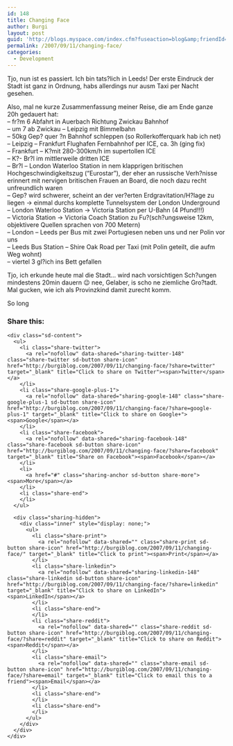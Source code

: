 ```yaml
---
id: 148
title: Changing Face
author: Burgi
layout: post
guid: 'http://blogs.myspace.com/index.cfm?fuseaction=blog&amp;friendId=11116526'
permalink: /2007/09/11/changing-face/
categories:
  - Development
---
```

<p class="wp-flattr-button">
  <a class="FlattrButton" style="display:none;" href="http://burgiblog.com/2007/09/11/changing-face/" title=" Changing Face" rev="flattr;uid:BurkhardR;language:en_GB;category:audio;tags:blog;button:compact;">Tjo, nun ist es passiert. Ich bin tats?lich in Leeds! Der erste Eindruck der Stadt ist ganz in Ordnung, habs allerdings nur ausm Taxi per Nacht gesehen. Also, mal ne...</a>
</p>

Tjo, nun ist es passiert. Ich bin tats?lich in Leeds! Der erste Eindruck der Stadt ist ganz in Ordnung, habs allerdings nur ausm Taxi per Nacht gesehen.

Also, mal ne kurze Zusammenfassung meiner Reise, die am Ende ganze 20h gedauert hat:  
&#8211; fr?m 6 Abfahrt in Auerbach Richtung Zwickau Bahnhof  
&#8211; um 7 ab Zwickau &#8211; Leipzig mit Bimmelbahn  
&#8211; 50kg Gep? quer ?n Bahnhof schleppen (so Rollerkofferquark hab ich net)  
&#8211; Leipzig &#8211; Frankfurt Flughafen Fernbahnhof per ICE, ca. 3h (ging fix)  
&#8211; Frankfurt &#8211; K?mit 280-300km/h im supertollen ICE  
&#8211; K?- Br?l im mittlerweile dritten ICE  
&#8211; Br?l &#8211; London Waterloo Station in nem klapprigen britischen Hochgeschwindigkeitszug (&#8220;Eurostar&#8221;), der eher an russische Verh?nisse erinnert mit nervigen britischen Frauen an Board, die noch dazu recht unfreundlich waren  
&#8211; Gep? wird schwerer, scheint an der ver?erten Erdgravitation/H?lage zu liegen -> einmal durchs komplette Tunnelsystem der London Underground  
&#8211; London Waterloo Station -> Victoria Station per U-Bahn (4 Pfund!!!)  
&#8211; Victoria Station -> Victoria Coach Station zu Fu?(sch?ungsweise 12km, objektivere Quellen sprachen von 700 Metern)  
&#8211; London &#8211; Leeds per Bus mit zwei Portugiesen neben uns und ner Polin vor uns  
&#8211; Leeds Bus Station &#8211; Shire Oak Road per Taxi (mit Polin geteilt, die aufm Weg wohnt)  
&#8211; viertel 3 gl?ich ins Bett gefallen

Tjo, ich erkunde heute mal die Stadt&#8230; wird nach vorsichtigen Sch?ungen mindestens 20min dauern 😉 nee, Gelaber, is scho ne ziemliche Gro?tadt. Mal gucken, wie ich als Provinzkind damit zurecht komm.

So long

<div class="sharedaddy sd-sharing-enabled">
  <div class="robots-nocontent sd-block sd-social sd-social-icon-text sd-sharing">
    <h3 class="sd-title">
      Share this:
    </h3>
    
    <div class="sd-content">
      <ul>
        <li class="share-twitter">
          <a rel="nofollow" data-shared="sharing-twitter-148" class="share-twitter sd-button share-icon" href="http://burgiblog.com/2007/09/11/changing-face/?share=twitter" target="_blank" title="Click to share on Twitter"><span>Twitter</span></a>
        </li>
        <li class="share-google-plus-1">
          <a rel="nofollow" data-shared="sharing-google-148" class="share-google-plus-1 sd-button share-icon" href="http://burgiblog.com/2007/09/11/changing-face/?share=google-plus-1" target="_blank" title="Click to share on Google+"><span>Google</span></a>
        </li>
        <li class="share-facebook">
          <a rel="nofollow" data-shared="sharing-facebook-148" class="share-facebook sd-button share-icon" href="http://burgiblog.com/2007/09/11/changing-face/?share=facebook" target="_blank" title="Share on Facebook"><span>Facebook</span></a>
        </li>
        <li>
          <a href="#" class="sharing-anchor sd-button share-more"><span>More</span></a>
        </li>
        <li class="share-end">
        </li>
      </ul>
      
      <div class="sharing-hidden">
        <div class="inner" style="display: none;">
          <ul>
            <li class="share-print">
              <a rel="nofollow" data-shared="" class="share-print sd-button share-icon" href="http://burgiblog.com/2007/09/11/changing-face/" target="_blank" title="Click to print"><span>Print</span></a>
            </li>
            <li class="share-linkedin">
              <a rel="nofollow" data-shared="sharing-linkedin-148" class="share-linkedin sd-button share-icon" href="http://burgiblog.com/2007/09/11/changing-face/?share=linkedin" target="_blank" title="Click to share on LinkedIn"><span>LinkedIn</span></a>
            </li>
            <li class="share-end">
            </li>
            <li class="share-reddit">
              <a rel="nofollow" data-shared="" class="share-reddit sd-button share-icon" href="http://burgiblog.com/2007/09/11/changing-face/?share=reddit" target="_blank" title="Click to share on Reddit"><span>Reddit</span></a>
            </li>
            <li class="share-email">
              <a rel="nofollow" data-shared="" class="share-email sd-button share-icon" href="http://burgiblog.com/2007/09/11/changing-face/?share=email" target="_blank" title="Click to email this to a friend"><span>Email</span></a>
            </li>
            <li class="share-end">
            </li>
            <li class="share-end">
            </li>
          </ul>
        </div>
      </div>
    </div>
  </div>
</div>